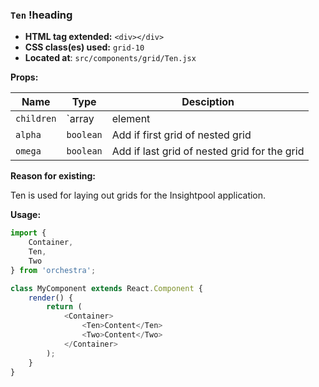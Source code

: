 ### `Ten` !heading

* __HTML tag extended:__ `<div></div>`
* __CSS class(es) used:__ `grid-10`
* __Located at__: `src/components/grid/Ten.jsx`

**Props:**

| Name                 | Type                         | Desciption                                                                                     |
| ---------------------|------------------------------|----------------------------------------------|
| `children`           | `array|element|string`       | Content for the grid                          |
| `alpha`              | `boolean`                    | Add if first grid of nested grid              |
| `omega`              | `boolean`                    | Add if last grid of nested grid for the grid  |

**Reason for existing:**

Ten is used for laying out grids for the Insightpool application.

**Usage:**

```javascript
import {
	Container,
	Ten,
	Two
} from 'orchestra';

class MyComponent extends React.Component {
	render() {
		return (
			<Container>
				<Ten>Content</Ten>
				<Two>Content</Two>
			</Container>
		);
	}
}
```

